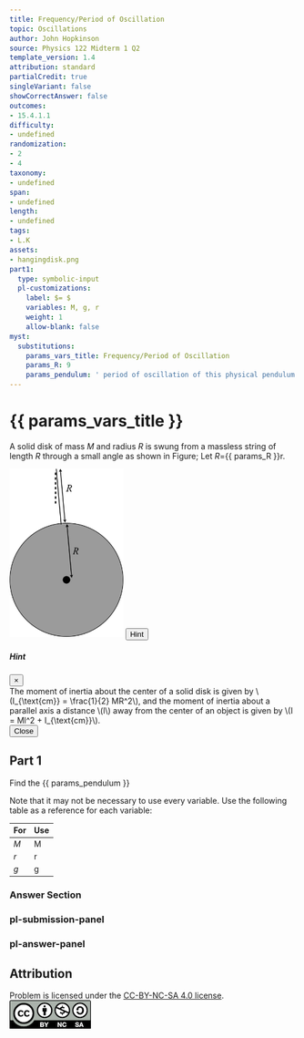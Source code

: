 ```yaml
---
title: Frequency/Period of Oscillation
topic: Oscillations
author: John Hopkinson
source: Physics 122 Midterm 1 Q2
template_version: 1.4
attribution: standard
partialCredit: true
singleVariant: false
showCorrectAnswer: false
outcomes:
- 15.4.1.1
difficulty:
- undefined
randomization:
- 2
- 4
taxonomy:
- undefined
span:
- undefined
length:
- undefined
tags:
- L.K
assets:
- hangingdisk.png
part1:
  type: symbolic-input
  pl-customizations:
    label: $= $
    variables: M, g, r
    weight: 1
    allow-blank: false
myst:
  substitutions:
    params_vars_title: Frequency/Period of Oscillation
    params_R: 9
    params_pendulum: ' period of oscillation of this physical pendulum.'
---
```

# {{ params_vars_title }}
A solid disk of mass $M$ and radius $R$ is swung from a massless string of length $R$ through a small angle as shown in Figure; Let $R$={{ params_R }}r.

<img src="hangingdisk.png" width="200" alt="A physical pendulum. The massless string is attached to the end of the solid disk of mass M. The center of the mass of the solid disk is indicated by the dot at its center">

<!-- Button trigger modal -->

<button type="button" class="btn btn-primary" data-toggle="modal" data-target="#exampleModalLong">
  Hint
</button>

<!-- Modal -->

<div class="modal fade" id="exampleModalLong" tabindex="-1" role="dialog" aria-labelledby="exampleModalLongTitle" aria-hidden="true">
  <div class="modal-dialog" role="document">
        <div class="modal-content">
          <div class="modal-header">
            <h5 class="modal-title" id="exampleModalLongTitle">Hint</h5>
            <button type="button" class="close" data-dismiss="modal" aria-label="Close">
              <span aria-hidden="true">&times;</span>
            </button>
          </div>
          <div class="modal-body">
          The moment of inertia about the center of a solid disk is given by \(I_{\text{cm}} = \frac{1}{2} MR^2\), and the moment of inertia about a parallel axis a distance \(l\) away from the center of an object is given by \(I = Ml^2 + I_{\text{cm}}\).
          </div>
          <div class="modal-footer">
            <button type="button" class="btn btn-secondary" data-dismiss="modal">Close</button>
          </div>
    </div>
  </div>
</div>

## Part 1

Find the {{ params_pendulum }}

Note that it may not be necessary to use every variable. Use the following table as a reference for each variable:

| For  | Use|
|----- |----|
| $M$  | M  |
| $r$  | r  |
| $g$  | g  |

### Answer Section

### pl-submission-panel

### pl-answer-panel

## Attribution

Problem is licensed under the [CC-BY-NC-SA 4.0 license](https://creativecommons.org/licenses/by-nc-sa/4.0/).<br> ![The Creative Commons 4.0 license requiring attribution-BY, non-commercial-NC, and share-alike-SA license.](https://raw.githubusercontent.com/firasm/bits/master/by-nc-sa.png)